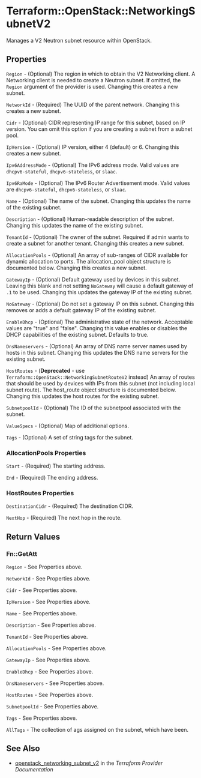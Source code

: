 # Terraform::OpenStack::NetworkingSubnetV2

Manages a V2 Neutron subnet resource within OpenStack.

## Properties

`Region` - (Optional) The region in which to obtain the V2 Networking client.
A Networking client is needed to create a Neutron subnet. If omitted, the
`Region` argument of the provider is used. Changing this creates a new
subnet.

`NetworkId` - (Required) The UUID of the parent network. Changing this
creates a new subnet.

`Cidr` - (Optional) CIDR representing IP range for this subnet, based on IP
version. You can omit this option if you are creating a subnet from a
subnet pool.

`IpVersion` - (Optional) IP version, either 4 (default) or 6. Changing this creates a
new subnet.

`Ipv6AddressMode` - (Optional) The IPv6 address mode. Valid values are
`dhcpv6-stateful`, `dhcpv6-stateless`, or `slaac`.

`Ipv6RaMode` - (Optional) The IPv6 Router Advertisement mode. Valid values
are `dhcpv6-stateful`, `dhcpv6-stateless`, or `slaac`.

`Name` - (Optional) The name of the subnet. Changing this updates the name of
the existing subnet.

`Description` - (Optional) Human-readable description of the subnet. Changing this
updates the name of the existing subnet.

`TenantId` - (Optional) The owner of the subnet. Required if admin wants to
create a subnet for another tenant. Changing this creates a new subnet.

`AllocationPools` - (Optional) An array of sub-ranges of CIDR available for
dynamic allocation to ports. The allocation_pool object structure is
documented below. Changing this creates a new subnet.

`GatewayIp` - (Optional)  Default gateway used by devices in this subnet.
Leaving this blank and not setting `NoGateway` will cause a default
gateway of `.1` to be used. Changing this updates the gateway IP of the
existing subnet.

`NoGateway` - (Optional) Do not set a gateway IP on this subnet. Changing
this removes or adds a default gateway IP of the existing subnet.

`EnableDhcp` - (Optional) The administrative state of the network.
Acceptable values are "true" and "false". Changing this value enables or
disables the DHCP capabilities of the existing subnet. Defaults to true.

`DnsNameservers` - (Optional) An array of DNS name server names used by hosts
in this subnet. Changing this updates the DNS name servers for the existing
subnet.

`HostRoutes` - (**Deprecated** - use `Terraform::OpenStack::NetworkingSubnetRouteV2`
instead) An array of routes that should be used by devices
with IPs from this subnet (not including local subnet route). The host_route
object structure is documented below. Changing this updates the host routes
for the existing subnet.

`SubnetpoolId` - (Optional) The ID of the subnetpool associated with the subnet.

`ValueSpecs` - (Optional) Map of additional options.

`Tags` - (Optional) A set of string tags for the subnet.

### AllocationPools Properties

`Start` - (Required) The starting address.

`End` - (Required) The ending address.

### HostRoutes Properties

`DestinationCidr` - (Required) The destination CIDR.

`NextHop` - (Required) The next hop in the route.


## Return Values

### Fn::GetAtt

`Region` - See Properties above.

`NetworkId` - See Properties above.

`Cidr` - See Properties above.

`IpVersion` - See Properties above.

`Name` - See Properties above.

`Description` - See Properties above.

`TenantId` - See Properties above.

`AllocationPools` - See Properties above.

`GatewayIp` - See Properties above.

`EnableDhcp` - See Properties above.

`DnsNameservers` - See Properties above.

`HostRoutes` - See Properties above.

`SubnetpoolId` - See Properties above.

`Tags` - See Properties above.

`AllTags` - The collection of ags assigned on the subnet, which have been.

## See Also

* [openstack_networking_subnet_v2](https://www.terraform.io/docs/providers/openstack/r/networking_subnet_v2.html) in the _Terraform Provider Documentation_